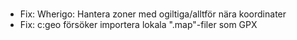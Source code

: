 #
- Fix: Wherigo: Hantera zoner med ogiltiga/alltför nära koordinater
- Fix: c:geo försöker importera lokala ".map"-filer som GPX
